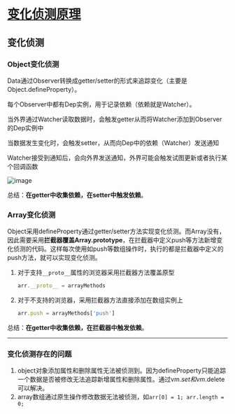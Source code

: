 # [变化侦测原理](https://github.com/Twlig/issuesBlog/issues/39)

## 变化侦测



### Object变化侦测

Data通过Observer转换成getter/setter的形式来追踪变化（主要是Object.defineProperty）。

每个Observer中都有Dep实例，用于记录依赖（依赖就是Watcher）。

当外界通过Watcher读取数据时，会触发getter从而将Watcher添加到Observer的Dep实例中

当数据发生变化时，会触发setter，从而向Dep中的依赖（Watcher）发送通知

Watcher接受到通知后，会向外界发送通知，外界可能会触发试图更新或者执行某个回调函数

![image](https://user-images.githubusercontent.com/22440467/158545717-844c1e8a-b5b2-4966-a196-a56388c74b62.png)

总结：**在getter中收集依赖，在setter中触发依赖**。

### Array变化侦测

Object采用defineProperty通过getter/setter方法实现变化侦测。而Array没有，因此需要采用**拦截器覆盖Array.prototype**，在拦截器中定义push等方法新增变化侦测的代码。这样每次使用如push等数组操作时，执行的都是拦截器中定义的push方法，就可以实现变化侦测。

1. 对于支持`__proto__`属性的浏览器采用拦截器方法覆盖原型

   ```javascript
   arr.__proto__ = arrayMethods
   ```

2. 对于不支持的浏览器，采用拦截器方法直接添加在数组实例上

   ```javascript
   arr.push = arrayMethods['push']
   ```

总结：**在getter中收集依赖，在拦截器中触发依赖**。


---

### 变化侦测存在的问题
1. object对象添加属性和删除属性无法被侦测到。因为defineProperty只能追踪一个数据是否被修改无法追踪新增属性和删除属性。通过vm.$set和vm.$delete可以解决。
2. array数组通过原生操作修改数据无法被侦测，如```arr[0] = 1; arr.length = 0;```